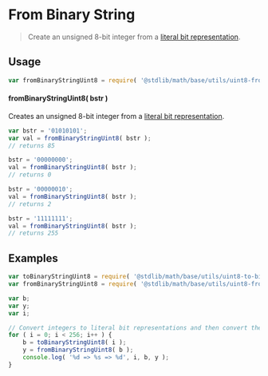 # From Binary String

> Create an unsigned 8-bit integer from a [literal bit representation][@stdlib/math/base/utils/uint8-to-binary-string].

<section class="usage">

## Usage

```javascript
var fromBinaryStringUint8 = require( '@stdlib/math/base/utils/uint8-from-binary-string' );
```

#### fromBinaryStringUint8( bstr )

Creates an unsigned 8-bit integer from a [literal bit representation][@stdlib/math/base/utils/uint8-to-binary-string].

```javascript
var bstr = '01010101';
var val = fromBinaryStringUint8( bstr );
// returns 85

bstr = '00000000';
val = fromBinaryStringUint8( bstr );
// returns 0

bstr = '00000010';
val = fromBinaryStringUint8( bstr );
// returns 2

bstr = '11111111';
val = fromBinaryStringUint8( bstr );
// returns 255
```

</section>

<!-- /.usage -->

<section class="examples">

## Examples

```javascript
var toBinaryStringUint8 = require( '@stdlib/math/base/utils/uint8-to-binary-string' );
var fromBinaryStringUint8 = require( '@stdlib/math/base/utils/uint8-from-binary-string' );

var b;
var y;
var i;

// Convert integers to literal bit representations and then convert them back...
for ( i = 0; i < 256; i++ ) {
    b = toBinaryStringUint8( i );
    y = fromBinaryStringUint8( b );
    console.log( '%d => %s => %d', i, b, y );
}
```

</section>

<!-- /.examples -->

<section class="links">

[@stdlib/math/base/utils/uint8-to-binary-string]: https://github.com/stdlib-js/stdlib/tree/develop/lib/node_modules/%40stdlib/math/base/utils/uint8-to-binary-string

</section>

<!-- /.links -->
